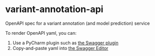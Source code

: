 # variant-annotation-api
OpenAPI spec for a variant annotation (and model prediction) service

To render OpenAPI yaml, you  can:
1. Use a PyCharm plugin such as [the Swagger plugin](https://plugins.jetbrains.com/plugin/8347-swagger)
2. Copy-and-paste yaml into [the Swagger Editor](https://editor.swagger.io/)